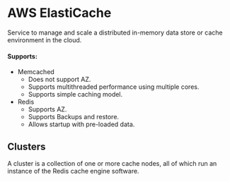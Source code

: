 # AWS ElastiCache

Service to manage and scale a distributed in-memory data store or cache environment in the cloud.

#### Supports:
- Memcached
    - Does not support AZ.
    - Supports multithreaded performance using multiple cores.
    - Supports simple caching model.
- Redis
    - Supports AZ.
    - Supports Backups and restore.
    - Allows startup with pre-loaded data.

## Clusters

A cluster is a collection of one or more cache nodes, all of which run an instance of the Redis cache engine software.